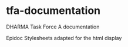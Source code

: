 # tfa-documentation
DHARMA Task Force A documentation

Epidoc Stylesheets adapted for the html display
